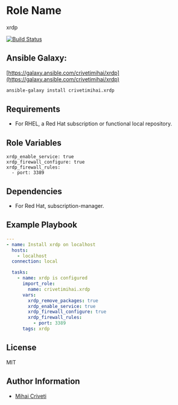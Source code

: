Role Name
=========

xrdp

[![Build Status](https://travis-ci.org/cmihai-ansible/xrdp.svg?branch=master)](https://travis-ci.org/cmihai-ansible/xrdp)

Ansible Galaxy:
---------------

[https://galaxy.ansible.com/crivetimihai/xrdp](https://galaxy.ansible.com/crivetimihai/xrdp)

```bash
ansible-galaxy install crivetimihai.xrdp
```

Requirements
------------

- For RHEL, a Red Hat subscription or functional local repository.

Role Variables
--------------

```
xrdp_enable_service: true
xrdp_firewall_configure: true
xrdp_firewall_rules:
  - port: 3389
```

Dependencies
------------

- For Red Hat, subscription-manager.

Example Playbook
----------------

```yaml
---
- name: Install xrdp on localhost
  hosts:
    - localhost
  connection: local

  tasks:
    - name: xrdp is configured
      import_role:
        name: crivetimihai.xrdp
      vars:
        xrdp_remove_packages: true
        xrdp_enable_service: true
        xrdp_firewall_configure: true
        xrdp_firewall_rules:
          - port: 3389
      tags: xrdp
```

License
-------

MIT

Author Information
------------------

- [Mihai Criveti](https://www.linkedin.com/in/crivetimihai/)
